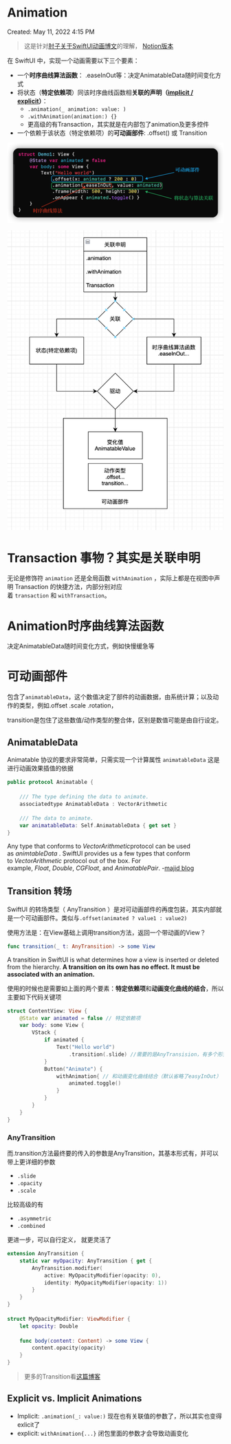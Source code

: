 # Animation

Created: May 11, 2022 4:15 PM

> 这是针对[肘子关于SwiftUI动画博文](https://www.fatbobman.com/posts/the_animation_mechanism_of_swiftUI/)的理解， [Notion版本](https://www.notion.so/SwiftUI-Swift-039ae96064ea4b09bc041b4225e1b607)
> 

在 SwiftUI 中，实现一个动画需要以下三个要素：

- 一个**时序曲线算法函数**： .easeInOut等：决定AnimatableData随时间变化方式
- 将状态（**特定依赖项**）同该时序曲线函数相**关联的声明（[implicit / explicit](Animation%20a2795696d90148af9490c40be650cef4.md)）**：
    - `.animation(_ animation: value: )`
    - `.withAnimation(animation:) {}`
    - 更高级的有Transaction，其实就是在内部包了animation及更多控件
- 一个依赖于该状态（特定依赖项）的**可动画部件**: .offset() 或 Transition

![Untitled](Animation%20a2795696d90148af9490c40be650cef4/Untitled.png)

![Untitled](Animation%20a2795696d90148af9490c40be650cef4/Untitled%201.png)

# Transaction 事物？其实是关联申明

无论是修饰符 `animation` 还是全局函数 `withAnimation` ，实际上都是在视图中声明 Transaction 的快捷方法，内部分别对应着 `transaction` 和 `withTransaction`。

# Animation**时序曲线算法函数**

决定AnimatableData随时间变化方式，例如快慢缓急等

# 可动画部件

包含了`animatableData`，这个数值决定了部件的动画数据，由系统计算；以及动作的类型，例如.offset .scale .rotation，

transition是包住了这些数值/动作类型的整合体，区别是数值可能是由自行设定。

## **AnimatableData**

Animatable 协议的要求非常简单，只需实现一个计算属性 `animatableData` 这是进行动画效果插值的依据

```swift
public protocol Animatable {

    /// The type defining the data to animate.
    associatedtype AnimatableData : VectorArithmetic

    /// The data to animate.
    var animatableData: Self.AnimatableData { get set }
}
```

Any type that conforms to *VectorArithmetic*protocol can be used as *animtableData*
. SwiftUI provides us a few types that conform to *VectorArithmetic* protocol out of the box. For example, *Float*, *Double*, *CGFloat*, and *AnimatablePair*. -[majid blog](https://swiftwithmajid.com/2020/06/17/the-magic-of-animatable-values-in-swiftui/)

## Transition 转场

SwiftUI 的转场类型（ AnyTransition ）是对可动画部件的再度包装，其实内部就是一个可动画部件。类似与`.offset(animated ? value1 : value2)`

使用方法是：在View基础上调用transition方法，返回一个带动画的View？

```swift
func transition(_ t: AnyTransition) -> some View
```

A transition in SwiftUI is what determines how a view is inserted or deleted from the hierarchy. **A transition on its own has no effect. It must be associated with an animation.** 

使用的时候也是需要如上面的两个要素：**特定依赖项**和**动画变化曲线的结合**，所以主要如下代码关键项

```swift
struct ContentView: View {
    @State var animated = false // 特定依赖项
    var body: some View {
        VStack {
            if animated {
                Text("Hello world")
                    .transition(.slide) //需要的是AnyTransision，有多个形式，.slide是其中一种
            }
            Button("Animate") {
                withAnimation{ // 和动画变化曲线结合（默认省略了easyInOut）
                    animated.toggle()
                }
            }
        }
    }
}
```

### AnyTransition

而.transition方法最终要的传入的参数是AnyTransition，其基本形式有，并可以带上更详细的参数

- `.slide`
- `.opacity`
- `.scale`

比较高级的有

- `.asymmetric`
- `.combined`

更进一步，可以自行定义， 就更灵活了

```swift
extension AnyTransition {
    static var myOpacity: AnyTransition { get {
        AnyTransition.modifier(
            active: MyOpacityModifier(opacity: 0),
            identity: MyOpacityModifier(opacity: 1))
        }
    }
}

struct MyOpacityModifier: ViewModifier {
    let opacity: Double
    
    func body(content: Content) -> some View {
        content.opacity(opacity)
    }
}
```

> 更多的Transition看[这篇博客](https://swiftui-lab.com/advanced-transitions/)
> 

## **Explicit vs. Implicit Animations**

- Implicit: `.animation(_: value:)` 现在也有关联值的参数了，所以其实也变得exlicit了
- explicit: `withAnimation{...}` 闭包里面的参数才会导致动画变化